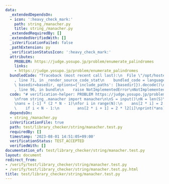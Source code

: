 ```yaml
---
data:
  _extendedDependsOn:
  - icon: ':heavy_check_mark:'
    path: string_/manacher.py
    title: string_/manacher.py
  _extendedRequiredBy: []
  _extendedVerifiedWith: []
  _isVerificationFailed: false
  _pathExtension: py
  _verificationStatusIcon: ':heavy_check_mark:'
  attributes:
    PROBLEM: https://judge.yosupo.jp/problem/enumerate_palindromes
    links:
    - https://judge.yosupo.jp/problem/enumerate_palindromes
  bundledCode: "Traceback (most recent call last):\n  File \"/opt/hostedtoolcache/PyPy/3.7.13/x64/site-packages/onlinejudge_verify/documentation/build.py\"\
    , line 71, in _render_source_code_stat\n    bundled_code = language.bundle(stat.path,\
    \ basedir=basedir, options={'include_paths': [basedir]}).decode()\n  File \"/opt/hostedtoolcache/PyPy/3.7.13/x64/site-packages/onlinejudge_verify/languages/python.py\"\
    , line 96, in bundle\n    raise NotImplementedError\nNotImplementedError\n"
  code: "# verification-helper: PROBLEM https://judge.yosupo.jp/problem/enumerate_palindromes\n\
    \nfrom string_.manacher import manacher\n\nS = input()\nN = len(S)\nl1, l2 = manacher(S)\n\
    \nans = [-1] * (2 * N - 1)\nfor i in range(N):\n    ans[2 * i] = 2 * l1[i] + 1\n\
    \    if i < N - 1:\n        ans[2 * i + 1] = 2 * l2[i]\nprint(*ans)\n"
  dependsOn:
  - string_/manacher.py
  isVerificationFile: true
  path: test/library_checker/string/manacher.test.py
  requiredBy: []
  timestamp: '2023-08-01 14:51:05+09:00'
  verificationStatus: TEST_ACCEPTED
  verifiedWith: []
documentation_of: test/library_checker/string/manacher.test.py
layout: document
redirect_from:
- /verify/test/library_checker/string/manacher.test.py
- /verify/test/library_checker/string/manacher.test.py.html
title: test/library_checker/string/manacher.test.py
---
```

